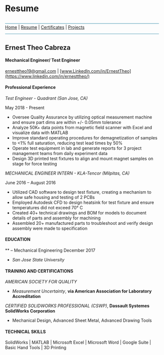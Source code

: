 # Resume
![line](Pictures/line.jpg)
[Home](README.md) | [Resume](resumes.md) | [Certificates](certificates.md) | [Projects](projects.md)
![line](Pictures/line.jpg)
## Ernest Theo Cabreza
#### Mechanical Engineer/ Test Engineer
ernesttheo19@gmail.com | [www.LinkedIn.com/in/ErnestTheo](https://www.linkedin.com/in/ernesttheo/)

#### Professional Experience
*Test Engineer - Quadrant (San Jose, CA)*

May 2018 - Present

* Oversee Quality Assurance by utilizing optical measurement machine and ensure part dims are within +/- 0.05mm tolerance
* Analyze 50K+ data points from magnetic field scanner with Excel and visualize data with MATLAB
* Improve standard operating procedures for demagnetization of samples to <1% full saturation, reducing test lead times by 50%
* Operate test equipment in lab and generate reports for 3 project management teams from daily experiment data
* Design 3D printed test fixtures to align and mount magnet samples on stage for force testing

*MECHANICAL ENGINEER INTERN -	KLA-Tencor	(Milpitas, CA)*

June 2016 – August 2016

* Utilized CAD software to design test fixture, creating a mechanism to allow safe housing and testing of 2 PCBs
* Employed Autodesk CFD to design heatsink for test fixture and ensure temperatures did not exceed 70° C
* Created 40+ technical drawings and BOM for models to document details of parts and assembly for machining
* Assembled 20+ manufactured parts to troubleshoot and verify design assembly were made to specification

#### EDUCATION
** – Mechanical Engineering	December 2017
* *San Jose State University*


#### TRAINING AND CERTIFICATIONS
*AMERICAN SOCIETY FOR QUALITY*
* *Measurement Uncertainty*, **via  American Association for Laboratory Accreditation**


*CERTIFIED SOLIDWORKS PROFESSIONAL (CSWP)*, **Dassault Systemes SolidWorks Corporation**
* Mechanical Design, Advanced Sheet Metal, Advanced Drawing Tools


#### TECHNICAL SKILLS

SolidWorks | MATLAB | Microsoft Excel | Microsoft Word | Google Suite | Basic Hand Tools | 3D Printing
